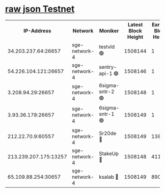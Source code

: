 
[raw json Testnet](https://rpc-check.sget.stavr.tech/sget/rpc-sget-result.json)
=


<table><tr><th>IP-Address</th><th>Network</th><th>Moniker</th><th>Latest Block Height</th><th>Earliest Block Height</th><th>Catching Up</th><th>Tx Index</th><th>Voting Power</th><th>Scan Time</th></tr><tr><td>34.203.237.64:26657</td><td>sge-network-4</td><td>testvld 🟢</td><td>1508144</td><td>1</td><td>False</td><td>on</td><td>0</td><td>2024-02-10T18:14:28.720042360UTC</td></tr><tr><td>54.226.104.121:26657</td><td>sge-network-4</td><td>sentry-api-1 🟢</td><td>1508146</td><td>1</td><td>False</td><td>on</td><td>0</td><td>2024-02-10T18:14:45.957676184UTC</td></tr><tr><td>3.208.94.29:26657</td><td>sge-network-4</td><td>6sigma-sntr-2 🟢</td><td>1508148</td><td>1</td><td>False</td><td>on</td><td>0</td><td>2024-02-10T18:14:56.040299078UTC</td></tr><tr><td>3.93.36.178:26657</td><td>sge-network-4</td><td>6sigma-sntr-1 🟢</td><td>1508149</td><td>1</td><td>False</td><td>on</td><td>0</td><td>2024-02-10T18:14:58.735905157UTC</td></tr><tr><td>212.22.70.9:60557</td><td>sge-network-4</td><td>Sr20de 🔴</td><td>1508149</td><td>138001</td><td>False</td><td>on</td><td>104</td><td>2024-02-10T18:15:01.645538382UTC</td></tr><tr><td>213.239.207.175:13257</td><td>sge-network-4</td><td>StakeUp 🔴</td><td>1508148</td><td>411001</td><td>False</td><td>off</td><td>100</td><td>2024-02-10T18:14:54.986782519UTC</td></tr><tr><td>65.109.88.254:30657</td><td>sge-network-4</td><td>ksalab 🔴</td><td>1508149</td><td>890001</td><td>False</td><td>off</td><td>1939</td><td>2024-02-10T18:14:59.066749534UTC</td></tr></table>
